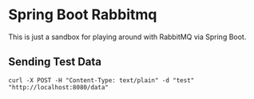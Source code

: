 # Spring Boot Rabbitmq

This is just a sandbox for playing around with RabbitMQ via Spring Boot.

## Sending Test Data

```
curl -X POST -H "Content-Type: text/plain" -d "test" "http://localhost:8080/data"
```